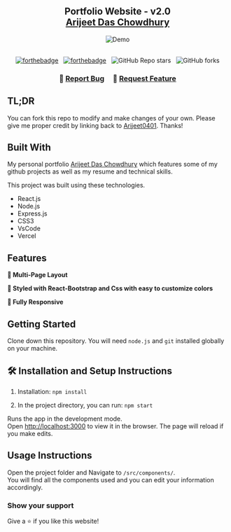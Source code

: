 <h2 align="center">
  Portfolio Website - v2.0<br/>
  <a href="" target="_blank">Arijeet Das Chowdhury</a>
</h2>
<div align="center">
  <img alt="Demo" src="./Images/" />
</div>

<br/>

<center>


[![forthebadge](https://forthebadge.com/images/badges/made-with-javascript.svg)](https://forthebadge.com) &nbsp;
[![forthebadge](https://forthebadge.com/images/badges/open-source.svg)](https://forthebadge.com) &nbsp;
![GitHub Repo stars](https://img.shields.io/github/stars/soumyajit4419/Portfolio?color=red&logo=github&style=for-the-badge) &nbsp;
![GitHub forks](https://img.shields.io/github/forks/soumyajit4419/Portfolio?color=red&logo=github&style=for-the-badge)

</center>

<h3 align="center">
    🔹
    <a href="https://github.com/Arijeet04/Portfolio/issues">Report Bug</a> &nbsp; &nbsp;
    🔹
    <a href="https://github.com/Arijeet04/Portfolio/issues">Request Feature</a>
</h3>

## TL;DR

You can fork this repo to modify and make changes of your own. Please give me proper credit by linking back to [Arijeet0401](). Thanks!

## Built With

My personal portfolio <a href="" target="_blank">Arijeet Das Chowdhury</a> which features some of my github projects as well as my resume and technical skills.<br/>

This project was built using these technologies.

- React.js
- Node.js
- Express.js
- CSS3
- VsCode
- Vercel

## Features

**📖 Multi-Page Layout**

**🎨 Styled with React-Bootstrap and Css with easy to customize colors**

**📱 Fully Responsive**

## Getting Started

Clone down this repository. You will need `node.js` and `git` installed globally on your machine.

## 🛠 Installation and Setup Instructions

1. Installation: `npm install`

2. In the project directory, you can run: `npm start`

Runs the app in the development mode.\
Open [http://localhost:3000](http://localhost:3000) to view it in the browser.
The page will reload if you make edits.

## Usage Instructions

Open the project folder and Navigate to `/src/components/`. <br/>
You will find all the components used and you can edit your information accordingly.

### Show your support

Give a ⭐ if you like this website!

